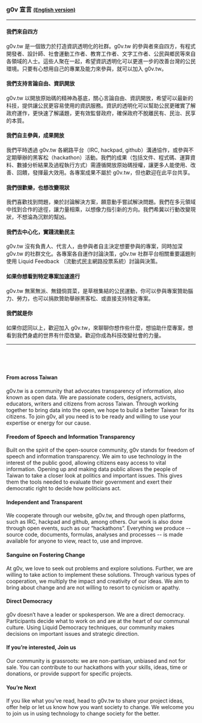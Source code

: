 ### g0v 宣言 <a href="#en"><small>(English version)</small></a>

-----
<h4>我們來自四方</h4>
g0v.tw 是一個致力於打造資訊透明化的社群。g0v.tw 的參與者來自四方，有程式開發者、設計師、社會運動工作者、教育工作者、文字工作者、公民與鄉民等來自各領域的人士。這些人聚在一起，希望資訊透明化可以更進一步的改善台灣的公民環境。只要有心想用自己的專業及能力來參與，就可以加入 g0v.tw。

<br/>
<h4>我們支持言論自由、資訊開放</h4>
g0v.tw 以開放原始碼的精神為基底，關心言論自由、資訊開放，希望可以最新的科技，提供讓公民更容易使用的資訊服務。資訊的透明化可以幫助公民更確實了解政府運作，更快速了解議題，更有效監督政府，確保政府不脫離民有、民治、民享的本質。

<br/>
<h4>我們自主參與，成果開放</h4>
我們平時透過 g0v.tw 各網路平台（IRC, hackpad, github）溝通協作，或參與不定期舉辦的黑客松（hackathon）活動。我們的成果（包括文件、程式碼、運算資料、數據分析結果及過程執行方式）需遵循開放原始碼授權，讓更多人能使用、改善、回饋，發揮最大效用。各專案成果不屬於 g0v.tw，但也歡迎在此平台共享。

<br/>
<h4>我們很歡樂，也想改變現狀</h4>
我們喜歡找到問題，樂於討論解決方案，願意動手嘗試解決問題。我們在多元領域中找到合作的途徑，讓力量相乘，以想像力指引新的方向。我們希冀以行動改變現狀，不想淪為沉默的幫凶。

<br/>
<h4>我們去中心化，實踐流動民主</h4>
g0v.tw 沒有負責人、代言人，由參與者自主決定想要參與的專案，同時加深 g0v.tw 的社群文化。各專案各自運作討論決策，g0v.tw 社群平台相關重要議題則使用 Liquid Feedback （流動式民主網路投票系統）討論與決策。

<br/>
<h4>如果你想看到特定專案加速進行</h4>
g0v.tw 無黨無派、無錢倘買菜，是草根集結的公民運動，你可以參與專案贊助腦力、勞力，也可以捐款贊助舉辦黑客松、或直接支持特定專案。

<br/>
<h4>我們就是你</h4>
如果你認同以上，歡迎加入 g0v.tw，來聊聊你想作些什麼，想協助什麼專案，想看到我們身處的世界有什麼改變。歡迎你成為科技改變社會的力量。

<hr/>
<h4 id="en" style="border-top: 60px solid transparent">From across Taiwan</h4>
g0v.tw is a community that advocates transparency of information, also known as open data. We are passionate coders, designers, activists, educators, writers and citizens from across Taiwan. Through working together to bring data into the open, we hope to build a better Taiwan for its citizens. To join g0v, all you need is to be ready and willing to use your expertise or energy for our cause.

<br/>
<h4>Freedom of Speech and Information Transparency</h4>
Built on the spirit of the open-source community, g0v stands for freedom of speech and information transparency. We aim to use technology in the interest of the public good, allowing citizens easy access to vital information. Opening up and making data public allows the people of Taiwan to take a closer look at politics and important issues. This gives them the tools needed to evaluate their government and exert their democratic right to decide how politicians act.

<br/>
<h4>Independent and Transparent</h4>
We cooperate through our website, g0v.tw, and through open platforms, such as IRC, hackpad and github, among others. Our work is also done through open events, such as our “hackathons”. Everything we produce -- source code, documents, formulas, analyses and processes -- is made available for anyone to view, react to, use and improve.

<br/>
<h4>Sanguine on Fostering Change</h4>
At g0v, we love to seek out problems and explore solutions. Further, we are willing to take action to implement these solutions. Through various types of cooperation, we multiply the impact and creativity of our ideas. We aim to bring about change and are not willing to resort to cynicism or apathy.

<br/>
<h4>Direct Democracy</h4>
g0v doesn’t have a leader or spokesperson. We are a direct democracy. Participants decide what to work on and are at the heart of our communal culture. Using Liquid Democracy techniques, our community makes decisions on important issues and strategic direction.

<br/>
<h4>If you’re interested, Join us</h4>
Our community is grassroots: we are non-partisan, unbiased and not for sale. You can contribute to our hackathons with your skills, ideas, time or donations, or provide support for specific projects.

<br/>
<h4>You’re Next</h4>
If you like what you’ve read, head to g0v.tw to share your project ideas, offer help or let us know how you want society to change. We welcome you to join us in using technology to change society for the better.
